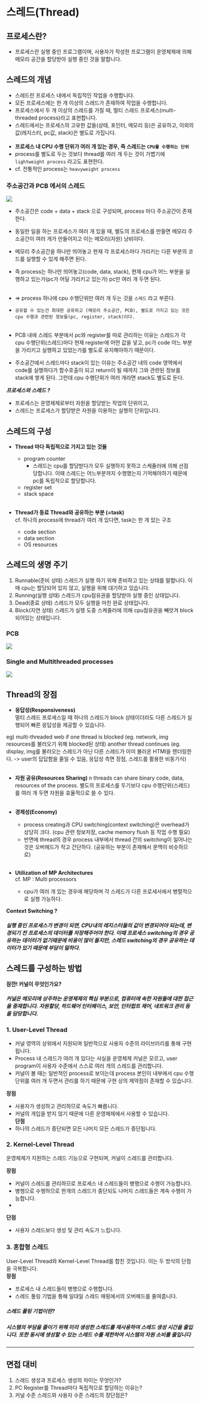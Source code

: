 # 스레드(Thread)

## 프로세스란? 
- 프로세스란 실행 중인 프로그램이며, 사용자가 작성한 프로그램이 운영체제에 의해 메모리 공간을 할당받아 실행 중인 것을 말합니다. 

## 스레드의 개념
- 스레드란 프로세스 내에서 독립적인 작업을 수행합니다.
- 모든 프로세스에는 한 개 이상의 스레드가 존재하여 작업을 수행합니다.
- 프로세스에서 두 개 이상의 스레드를 가질 때, 멀티 스레드 프로세스(multi-threaded process)라고 표현합니다.
- 스레드에서는 프로세스의 고유한 값들(상태, 포인터, 메모리 등)은 공유하고, 이외의 값(레지스터, pc값, stack)은 별도로 가집니다.
<br><br>
- <b>프로세스 내 CPU 수행 단위가 여러 개 있는 경우, 즉 스레드는 `CPU를 수행하는 단위`</b>
- process를 별도로 두는 것보다 thread를 여러 개 두는 것이 가볍기에 `lightweight process` 라고도 표현한다.
- cf. 전통적인 process는 `heavyweight process`

### 주소공간과 PCB 에서의 스레드

<img src="./images/Thread/p1.png">

- 주소공간은 code + data + stack 으로 구성되며, process 마다 주소공간이 존재한다.
- 동일한 일을 하는 프로세스가 여러 개 있을 때, 별도의 프로세스를 만들면 메모리 주소공간이 여러 개가 만들어지고 이는 메모리(자원) 낭비이다.
- 메모리 주소공간을 하나만 띄어놓고 현재 각 프로세스마다 가리키는 다른 부분의 코드를 실행할 수 있게 해주면 된다.
- 즉 process는 하나만 띄어놓고(code, data, stack), 현재 cpu가 어느 부분을 실행하고 있는가(pc가 어딜 가리키고 있는가) pc만 여러 개 두면 된다.
<br><br>
- => process 하나에 cpu 수행단위만 여러 개 두는 것을 `스레드` 라고 부른다.
- `공유할 수 있는건 최대한 공유하고 (메모리 주소공간, PCB), 별도로 가지고 있는 것은 cpu 수행과 관련된 정보들(pc, register, stack)이다.`
  <br><br>

- PCB 내에 스레드 부분에서 pc와 register를 따로 관리하는 이유는 스레드가 각 cpu 수행단위(스레드)마다 현재 register에 어떤 값을 넣고, pc가 code 어느 부분을 가리키고 실행하고 있었는가를 별도로 유지해야하기 때문이다.
- 주소공간에서 스레드마다 stack이 있는 이유는 주소공간 내의 code 영역에서 code를 실행하다가 함수호출이 되고 return이 될 때까지 그와 관련된 정보를 stack에 쌓게 된다. 그런데 cpu 수행단위가 여러 개라면 stack도 별도로 둔다.


***프로세스와 스레드 ?***
- 프로세스는 운영체제로부터 자원을 할당받는 작업의 단위이고,
- 스레드는 프로세스가 할당받은 자원을 이용하는 실행의 단위입니다.

## 스레드의 구성

- <b>Thread 마다 독립적으로 가지고 있는 것들</b>
  
    -  program counter
        - 스레드는 cpu를 할당받다가 모두 실행하지 못하고 스케쥴러에 의해 선점 당합니다. 이때 스레드는 어느부분까지 수행했는지 기억해야하기 때문에 pc를 독립적으로 할당합니다.
    - register set
    - stack space
<br><br>
      
- <b>Thread가 동료 Thread와 공유하는 부분 (=task)</b>
  <br>
  cf. 하나의 process에 thread가 여러 개 있다면, task는 한 개 있는 구조
  <br>
    - code section
    - data section
    - OS resources

## 스레드의 생명 주기
1. Runnable(준비 상태)
스레드가 실행 하기 위해 준비하고 있는 상태를 말합니다. 이때 cpu는 할당되어 있지 않고, 실행을 위해 대기하고 있습니다.
2. Running(실행 상태)
스레드가 cpu점유권을 할당받아 실행 중인 상태입니다.
3. Dead(종료 상태)
스레드가 모두 실행을 마친 완료 상태입니다. 
4. Block(지연 상태)
스레드가 실헹 도중 스케줄러에 의해 cpu점유권을 빼앗겨 block되어있는 상태입니다. 
   
### PCB
<img src="./images/Thread/p2.png" />

### Single and Multithreaded processes

<img src="./images/Thread/p3.png" />

## Thread의 장점

- **응답성(Responsiveness)**  
  멀티 스레드 프로세스일 때 하나의 스레드가 block 상태이더라도 다른 스레드가 실행되어 빠른 응답성을 제공할 수 있습니다.
  
eg) multi-threaded web
    if one thread is blocked (eg. network, img resources를 불러오기 위해 blocked된 상태)
    another thread continues (eg. display, img를 불러오는 스레드가 아닌 다른 스레드가 이미 불러온 HTMl을 렌더링한다. -> user의 답답함을 줄일 수 있음, 응답성 측면 장점,  스레드를 활용한 비동기식)
<br><br>
- **자원 공유(Resources Sharing)**
  n threads can share binary code, data, resources of the process.
  별도의 프로세스를 두기보다 cpu 수행단위(스레드)를 여러 개 두면 자원을 효율적으로 쓸 수 있다.
<br><br>
- **경제성(Economy)** 
  - process creating과 CPU switching(context switching)은 overhead가 상당히 크다. 
    (cpu 관련 정보저장, cache memory flush 등 작업 수행 필요)
  - 반면에 thread의 경우 process 내부에서 thread 간의 switching이 일어나는 것은 오버헤드가 작고 간단하다.
    (공유하는 부분이 존재해서 문맥이 비슷하므로)
<br><br>    
- **Utilization of MP Architectures**
<br>cf. MP : Multi processors
  
  - cpu가 여러 개 있는 경우에 해당하며 각 스레드가 다른 프로세서에서 병렬적으로 실행 가능하다.

  
**Context Switching ?**
##### 실행 중인 프로세스가 변경이 되면, CPU내의 레지스터들의 값이 변경되어야 되는데, 변경되기 전 프로세스의 데이터를 저장해주어야 한다. 이때 프로세스 switching의 경우 공유하는 데이터가 없기때문에 비용이 많이 들지만, 스레드 switching의 경우 공유하는 데이터가 있기 때문에 부담이 덜하다.

## 스레드를 구성하는 방법

**잠깐! 커널이 무엇인가요?**
##### 커널은 메모리에 상주하는 운영체제의 핵심 부분으로, 컴퓨터에 속한 자원들에 대한 접근을 중재합니다. 자원할당, 하드웨어 인터페이스, 보안, 인터럽트 제어, 네트워크 관리 등을 담당합니다.


### 1. User-Level Thread
- 커널 영역의 상위에서 지원되며 일반적으로 사용자 수준의 라이브러리를 통헤 구현됩니다.   
- Process 내 스레드가 여러 개 있다는 사실을 운영체제 커널은 모르고, user program이 사용자 수준에서 스스로 여러 개의 스레드를 관리합니다. 
- 커널이 볼 때는 일반적인 process로 보이는데 process 본인이 내부에서 cpu 수행 단위를 여러 개 두면서 관리를 하기 때문에 구현 상의 제약점이 존재할 수 있습니다.

**장점**
- 사용자가 생성하고 관리하므로 속도가 빠릅니다. 
- 커널의 개입을 받지 않기 때문에 다른 운영체제에서 사용할 수 있습니다.   
**단점**
- 하나의 스레드가 중단되면 모든 나머지 모든 스레드가 중단됩니다.

### 2. Kernel-Level Thread
운영체제가 지원하는 스레드 기능으로 구현되며, 커널이 스레드를 관리합니다.   

**장점**
- 커널이 스레드를 관리하므로 프로세스 내 스레드들이 병행으로 수행이 가능합니다.
- 병행으로 수행하므로 한개의 스레드가 중단되도 나머지 스레드들은 계속 수행이 가능합니다.   
- 
**단점**
- 사용자 스레드보다 생성 및 관리 속도가 느립니다.

### 3. 혼합형 스레드 
User-Level Thread와 Kernel-Level Thread를 합친 것입니다. 이는 두 방식의 단점을 극복합니다.   
**장점**
- 프로세스 내 스레드들이 병행으로 수행합니다.
- 스레드 풀링 기법을 통해 일대일 스레드 매핑에서의 오버헤드를 줄여줍니다.  

##### 스레드 풀링 기법이란?
##### 시스템의 부담을 줄이기 위해 미리 생성한 스레드를 재사용하여 스레드 생성 시간을 줄입니다. 또한 동시에 생성할 수 있는 스레드 수를 제한하여 시스템의 자원 소비를 줄입니다

----   

## 면접 대비
1. 스레드 생성과 프로세스 생성의 차이는 무엇인가? 
2. PC Register를 Thread마다 독립적으로 할당하는 이유는?
3. 커널 수준 스레드와 사용자 수준 스레드의 장단점은? 

